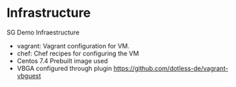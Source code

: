 # Infrastructure
SG Demo Infraestructure
* vagrant: Vagrant configuration for VM.
* chef: Chef recipes for configuring the VM
* Centos 7.4 Prebuilt image used
* VBGA configured through plugin  https://github.com/dotless-de/vagrant-vbguest


